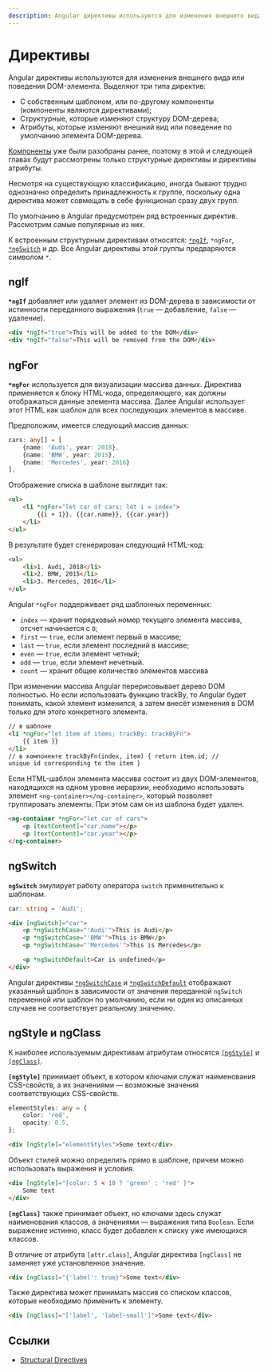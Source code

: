 ```yaml
---
description: Angular директивы используются для изменения внешнего вида или поведения DOM-элемента
---
```


# Директивы

Angular директивы используются для изменения внешнего вида или поведения DOM-элемента. Выделяют три типа директив:

-   С собственным шаблоном, или по-другому компоненты (компоненты являются директивами);
-   Структурные, которые изменяют структуру DOM-дерева;
-   Атрибуты, которые изменяют внешний вид или поведение по умолчанию элемента DOM-дерева.

[Компоненты](angular-components.md) уже были разобраны ранее, поэтому в этой и следующей главах будут рассмотрены только структурные директивы и директивы атрибуты.

Несмотря на существующую классификацию, иногда бывают трудно однозначно определить принадлежность к группе, поскольку одна директива может совмещать в себе функционал сразу двух групп.

По умолчанию в Angular предусмотрен ряд встроенных директив. Рассмотрим самые популярные из них.

К встроенным структурным директивам относятся: [`*ngIf`](https://angular.io/api/common/NgIf), `*ngFor`, [`*ngSwitch`](https://angular.io/api/common/NgSwitch) и др. Все Angular директивы этой группы предваряются символом `*`.

## ngIf

**`*ngIf`** добавляет или удаляет элемент из DOM-дерева в зависимости от истинности переданного выражения (`true` — добавление, `false` — удаление).

```html
<div *ngIf="true">This will be added to the DOM</div>
<div *ngIf="false">This will be removed from the DOM</div>
```

## ngFor

**`*ngFor`** используется для визуализации массива данных. Директива применяется к блоку HTML-кода, определяющего, как должны отображаться данные элемента массива. Далее Angular использует этот HTML как шаблон для всех последующих элементов в массиве.

Предположим, имеется следующий массив данных:

```ts
cars: any[] = [
	{name: 'Audi', year: 2018},
	{name: 'BMW', year: 2015},
	{name: 'Mercedes', year: 2016}
];
```

Отображение списка в шаблоне выглядит так:

```html
<ul>
    <li *ngFor="let car of cars; let i = index">
        {{i + 1}}. {{car.name}}, {{car.year}}
    </li>
</ul>
```

В результате будет сгенерирован следующий HTML-код:

```html
<ul>
    <li>1. Audi, 2018</li>
    <li>2. BMW, 2015</li>
    <li>3. Mercedes, 2016</li>
</ul>
```

Angular `*ngFor` поддерживает ряд шаблонных переменных:

-   `index` — хранит порядковый номер текущего элемента массива, отсчет начинается с `0`;
-   `first` — `true`, если элемент первый в массиве;
-   `last` — `true`, если элемент последний в массиве;
-   `even` — `true`, если элемент четный;
-   `odd` — `true`, если элемент нечетный.
-   `count` — хранит общее количество элементов массива

При изменении массива Angular перерисовывает дерево DOM полностью. Но если использовать функцию trackBy, то Angular будет понимать, какой элемент изменился, а затем внесёт изменения в DOM только для этого конкретного элемента.

```html
// в шаблоне
<li *ngFor="let item of items; trackBy: trackByFn">
    {{ item }}
</li>
// в компоненте trackByFn(index, item) { return item.id; //
unique id corresponding to the item }
```

Если HTML-шаблон элемента массива состоит из двух DOM-элементов, находящихся на одном уровне иерархии, необходимо использовать элемент `<ng-container></ng-container>`, который позволяет группировать элементы. При этом сам он из шаблона будет удален.

```html
<ng-container *ngFor="let car of cars">
    <p [textContent]="car.name"></p>
    <p [textContent]="car.year"></p>
</ng-container>
```

## ngSwitch

**`ngSwitch`** эмулирует работу оператора `switch` применительно к шаблонам.

```ts
car: string = 'Audi';
```

```html
<div [ngSwitch]="car">
    <p *ngSwitchCase="'Audi'">This is Audi</p>
    <p *ngSwitchCase="'BMW'">This is BMW</p>
    <p *ngSwitchCase="'Mercedes'">This is Mercedes</p>

    <p *ngSwitchDefault>Car is undefined</p>
</div>
```

Angular директивы [`*ngSwitchCase`](https://angular.io/api/common/NgSwitchCase) и [`*ngSwitchDefault`](https://angular.io/api/common/NgSwitchDefault) отображают указанный шаблон в зависимости от значения переданной `ngSwitch` переменной или шаблон по умолчанию, если ни один из описанных случаев не соответствует реальному значению.

## ngStyle и ngClass

К наиболее используемым директивам атрибутам относятся [`[ngStyle]`](https://angular.io/api/common/NgStyle) и [`[ngClass]`](https://angular.io/api/common/NgClass).

**`[ngStyle]`** принимает объект, в котором ключами служат наименования CSS-свойств, а их значениями — возможные значения соответствующих CSS-свойств.

```ts
elementStyles: any = {
    color: 'red',
    opacity: 0.5,
};
```

```html
<div [ngStyle]="elementStyles">Some text</div>
```

Объект стилей можно определить прямо в шаблоне, причем можно использовать выражения и условия.

```html
<div [ngStyle]="{color: 5 < 10 ? 'green' : 'red' }">
    Some text
</div>
```

**`[ngClass]`** также принимает объект, но ключами здесь служат наименования классов, а значениями — выражения типа `Boolean`. Если выражение истинно, класс будет добавлен к списку уже имеющихся классов.

В отличие от атрибута `[attr.class]`, Angular директива `[ngClass]` не заменяет уже установленное значение.

```html
<div [ngClass]="{'label': true}">Some text</div>
```

Также директива может принимать массив со списком классов, которые необходимо применить к элементу.

```html
<div [ngClass]="['label', 'label-small']">Some text</div>
```

## Ссылки

-   [Structural Directives](https://angular.io/guide/structural-directives)
